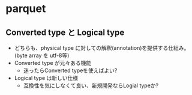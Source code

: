 # parquet

## Converted type と Logical type

* どちらも、physical type に対しての解釈(annotation)を提供する仕組み。(byte array を utf-8等)
* Converted type が元々ある機能
  * 迷ったらConverted typeを使えばよい?
* Logical type は新しい仕様
  * 互換性を気にしなくて良い、新規開発ならLogial typeか?
